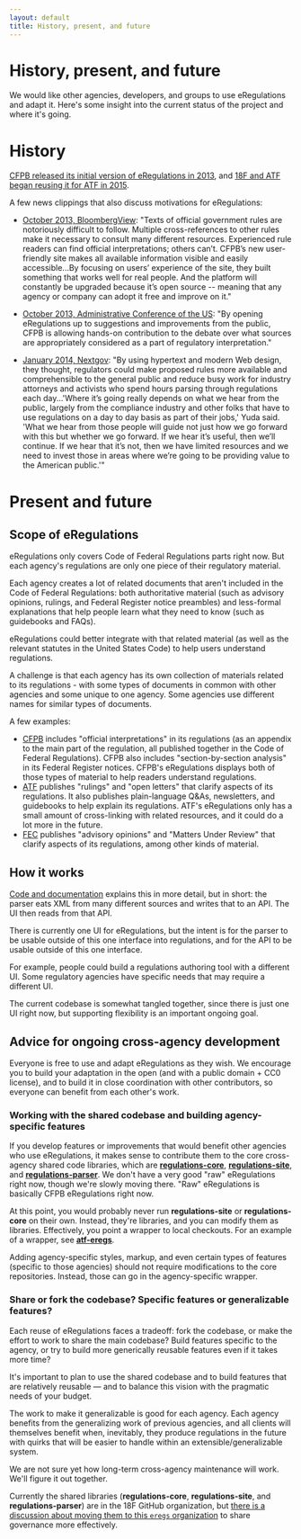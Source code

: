 ```yaml
---
layout: default
title: History, present, and future
---
```


# History, present, and future

We would like other agencies, developers, and groups to use eRegulations and adapt it. Here's some insight into the current status of the project and where it's going.

# History

[CFPB released its initial version of eRegulations in 2013](http://www.consumerfinance.gov/blog/making-regulations-easier-to-use/), and [18F and ATF began reusing it for ATF in 2015](https://18f.gsa.gov/2015/12/09/an-open-source-government-is-a-faster-more-efficient-government/).

A few news clippings that also discuss motivations for eRegulations:

* [October 2013, BloombergView](http://www.bloombergview.com/articles/2013-10-29/one-federal-website-that-works): "Texts of official government rules are notoriously difficult to follow. Multiple cross-references to other rules make it necessary to consult many different resources. Experienced rule readers can find official interpretations; others can’t. CFPB’s new user-friendly site makes all available information visible and easily accessible...By focusing on users’ experience of the site, they built something that works well for real people. And the platform will constantly be upgraded because it’s open source -- meaning that any agency or company can adopt it free and improve on it."

* [October 2013, Administrative Conference of the US](https://www.acus.gov/newsroom/administrative-fix-blog/cfpb%E2%80%99s-eregulations-tool-promises-help-users-navigate-federal): "By opening eRegulations up to suggestions and improvements from the public, CFPB is allowing hands-on contribution to the debate over what sources are appropriately considered as a part of regulatory interpretation."

* [January 2014, Nextgov](http://www.nextgov.com/emerging-tech/2014/01/want-make-digital-government-work-hire-your-own-coders/76223/): "By using hypertext and modern Web design, they thought, regulators could make proposed rules more available and comprehensible to the general public and reduce busy work for industry attorneys and activists who spend hours parsing through regulations each day...'Where it’s going really depends on what we hear from the public, largely from the compliance industry and other folks that have to use regulations on a day to day basis as part of their jobs,' Yuda said. 'What we hear from those people will guide not just how we go forward with this but whether we go forward. If we hear it’s useful, then we’ll continue. If we hear that it’s not, then we have limited resources and we need to invest those in areas where we’re going to be providing value to the American public.'"

# Present and future

## Scope of eRegulations

eRegulations only covers Code of Federal Regulations parts right now. But each agency's regulations are only one piece of their regulatory material.

Each agency creates a lot of related documents that aren't included in the Code of Federal Regulations: both authoritative material (such as advisory opinions, rulings, and Federal Register notice preambles) and less-formal explanations that help people learn what they need to know (such as guidebooks and FAQs).

eRegulations could better integrate with that related material (as well as the relevant statutes in the United States Code) to help users understand regulations.

A challenge is that each agency has its own collection of materials related to its regulations - with some types of documents in common with other agencies and some unique to one agency. Some agencies use different names for similar types of documents.

A few examples:

* [CFPB](http://www.consumerfinance.gov/regulations/) includes "official interpretations" in its regulations (as an appendix to the main part of the regulation, all published together in the Code of Federal Regulations). CFPB also includes "section-by-section analysis" in its Federal Register notices. CFPB's eRegulations displays both of those types of material to help readers understand regulations.
* [ATF](https://www.atf.gov/rules-and-regulations) publishes "rulings" and "open letters" that clarify aspects of its regulations. It also publishes plain-language Q&As, newsletters, and guidebooks to help explain its regulations. ATF's eRegulations only has a small amount of cross-linking with related resources, and it could do a lot more in the future.
* [FEC](http://www.fec.gov/law/law.shtml) publishes "advisory opinions" and "Matters Under Review" that clarify aspects of its regulations, among other kinds of material.

## How it works

[Code and documentation](technology/) explains this in more detail, but in short: the parser eats XML from many different sources and writes that to an API. The UI then reads from that API.

There is currently one UI for eRegulations, but the intent is for the parser to be usable outside of this one interface into regulations, and for the API to be usable outside of this one interface.

For example, people could build a regulations authoring tool with a different UI. Some regulatory agencies have specific needs that may require a different UI.

The current codebase is somewhat tangled together, since there is just one UI right now, but supporting flexibility is an important ongoing goal.

## Advice for ongoing cross-agency development

Everyone is free to use and adapt eRegulations as they wish. We encourage you to build your adaptation in the open (and with a public domain + CC0 license), and to build it in close coordination with other contributors, so everyone can benefit from each other's work.

### Working with the shared codebase and building agency-specific features

If you develop features or improvements that would benefit other agencies who use eRegulations, it makes sense to contribute them to the core cross-agency shared code libraries, which are [**regulations-core**](https://github.com/18F/regulations-core), [**regulations-site**](https://github.com/18F/regulations-site), and [**regulations-parser**](https://github.com/18F/regulations-parser). We don't have a very good "raw" eRegulations right now, though we're slowly moving there. "Raw" eRegulations is basically CFPB eRegulations right now.

At this point, you would probably never run **regulations-site** or **regulations-core** on their own. Instead, they're libraries, and you can modify them as libraries. Effectively, you point a wrapper to local checkouts. For an example of a wrapper, see [**atf-eregs**](https://github.com/18F/atf-eregs).

Adding agency-specific styles, markup, and even certain types of features (specific to those agencies) should not require modifications to the core repositories. Instead, those can go in the agency-specific wrapper.


### Share or fork the codebase? Specific features or generalizable features?

Each reuse of eRegulations faces a tradeoff: fork the codebase, or make the effort to work to share the main codebase? Build features specific to the agency, or try to build more generically reusable features even if it takes more time?

It's important to plan to use the shared codebase and to build features that are relatively reusable — and to balance this vision with the pragmatic needs of your budget.

The work to make it generalizable is good for each agency. Each agency benefits from the generalizing work of previous agencies, and all clients will themselves benefit when, inevitably, they produce regulations in the future with quirks that will be easier to handle within an extensible/generalizable system.

We are not sure yet how long-term cross-agency maintenance will work. We'll figure it out together.

Currently the shared libraries (**regulations-core**, **regulations-site**, and **regulations-parser**) are in the 18F GitHub organization, but [there is a discussion about moving them to this `eregs` organization](https://github.com/eregs/eregs.github.io/issues/14) to share governance more effectively.